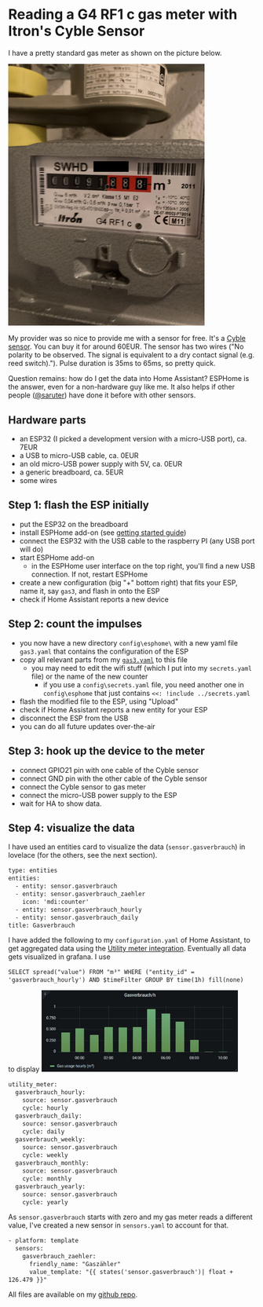# Reading a G4 RF1 c gas meter with Itron's Cyble Sensor

I have a pretty standard gas meter as shown on the picture below. 

<img src="../image/gasmeter_.jpg" width="400">

My provider was so nice to provide me with a sensor for free. 
It's a [Cyble sensor](https://www.itron.com/-/media/feature/products/documents/brochure/cyble_sensor_brochure_gas_meter_en.pdf).
You can buy it for around 60EUR.
The sensor has two wires ("No polarity to be observed. The signal is equivalent to a dry contact signal (e.g. reed switch)."). Pulse 
duration is 35ms to 65ms, so pretty quick. 

Question remains: how do I get the data into Home Assistant? ESPHome is the answer, even for a non-hardware guy like me.
It also helps if other people ([@saruter](https://smarthome.ms1.de/projekte/gasverbrauch/)) have done it before with other sensors.

## Hardware parts
* an ESP32 (I picked a development version with a micro-USB port), ca. 7EUR
* a USB to micro-USB cable, ca. 0EUR
* an old micro-USB power supply with 5V, ca. 0EUR
* a generic breadboard, ca. 5EUR
* some wires

## Step 1: flash the ESP initially
* put the ESP32 on the breadboard
* install ESPHome add-on (see [getting started guide](https://esphome.io/guides/getting_started_hassio.html))
* connect the ESP32 with the USB cable to the raspberry PI (any USB port will do)
* start ESPHome add-on
  * in the ESPHome user interface on the top right, you'll find a new USB connection. If not, restart ESPHome
* create a new configuration (big "+" bottom right) that fits your ESP, name it, say `gas3`, and flash in onto the ESP
* check if Home Assistant reports a new device

## Step 2: count the impulses
* you now have a new directory `config\esphome\` with a new yaml file `gas3.yaml` that contains the configuration of the ESP
* copy all relevant parts from my [`gas3.yaml`](./gas3.yaml) to this file
  * you may need to edit the wifi stuff (which I put into my `secrets.yaml` file) or the name of the new counter
	* if you use a `config\secrets.yaml` file, you need another one in `config\esphome` that just contains
	`<<: !include ../secrets.yaml`
* flash the modified file to the ESP, using "Upload"
* check if Home Assistant reports a new entity for your ESP
* disconnect the ESP from the USB
* you can do all  future updates over-the-air

## Step 3: hook up the device to the meter
* connect GPIO21 pin with one cable of the Cyble sensor
* connect GND  pin with the other cable of the Cyble sensor
* connect the Cyble sensor to gas meter
* connect the micro-USB power supply to the ESP
* wait for HA to show data. 

## Step 4: visualize the data
I have used an entities card to visualize the data (`sensor.gasverbrauch`) in lovelace (for the others, see the next section).
```
type: entities
entities:
  - entity: sensor.gasverbrauch
  - entity: sensor.gasverbrauch_zaehler
    icon: 'mdi:counter'
  - entity: sensor.gasverbrauch_hourly
  - entity: sensor.gasverbrauch_daily
title: Gasverbrauch
```

I have added the following to my `configuration.yaml` of Home Assistant, to get aggregated data using the [Utility meter integration](https://www.home-assistant.io/integrations/utility_meter/).
Eventually all data gets visualized in grafana. I use 

```
SELECT spread("value") FROM "m³" WHERE ("entity_id" = 'gasverbrauch_hourly') AND $timeFilter GROUP BY time(1h) fill(none)
```
to display
<img src="../image/gasusage.jpg" width="400">
```
utility_meter:
  gasverbrauch_hourly:
    source: sensor.gasverbrauch
    cycle: hourly
  gasverbrauch_daily:
    source: sensor.gasverbrauch
    cycle: daily
  gasverbrauch_weekly:  
    source: sensor.gasverbrauch
    cycle: weekly
  gasverbrauch_monthly:
    source: sensor.gasverbrauch
    cycle: monthly
  gasverbrauch_yearly:
    source: sensor.gasverbrauch
    cycle: yearly
```
As `sensor.gasverbrauch` starts with zero and my gas meter reads a different value, I've created a new 
sensor in `sensors.yaml` to account for that.

```
- platform: template
  sensors:
    gasverbrauch_zaehler:
      friendly_name: "Gaszähler"
      value_template: "{{ states('sensor.gasverbrauch')| float + 126.479 }}"
```

All files are available on my [github repo](https://github.com/swa72/home-assistant).

